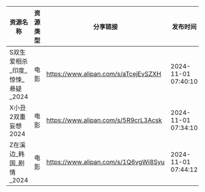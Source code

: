 | 资源名称                 | 资源类型 | 分享链接                                 | 发布时间                |
| -------------------- | ---- | ------------------------------------ | ------------------- |
| S双生爱相杀_印度_惊悚_悬疑_2024 | 电影   | https://www.alipan.com/s/aTcejEvSZXH | 2024-11-01 07:40:10 |
| X小丑2双重妄想2024         | 电影   | https://www.alipan.com/s/5R9crL3Acsk | 2024-11-01 07:34:10 |
| Z在溪边_韩国_剧情_2024      | 电影   | https://www.alipan.com/s/1Q6vgWi8Syu | 2024-11-01 07:44:12 |
